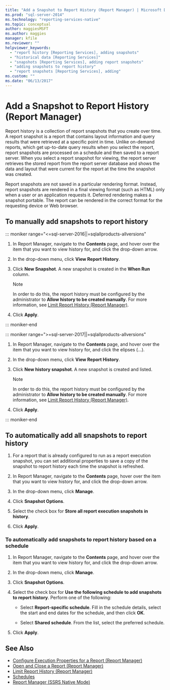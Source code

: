 ```yaml
---
title: "Add a Snapshot to Report History (Report Manager) | Microsoft Docs"
ms.prod: "sql-server-2014"
ms.technology: "reporting-services-native"
ms.topic: conceptual
author: maggiesMSFT
ms.author: maggies
manager: kfile
ms.reviewer: ""
helpviewer_keywords: 
  - "report history [Reporting Services], adding snapshots"
  - "historical data [Reporting Services]"
  - "snapshots [Reporting Services], adding report snapshots"
  - "adding snapshots to report history"
  - "report snapshots [Reporting Services], adding"
ms.custom: ""
ms.date: "06/13/2017"
---
```


# Add a Snapshot to Report History (Report Manager)

Report history is a collection of report snapshots that you create over time. A report snapshot is a report that contains layout information and query results that were retrieved at a specific point in time. Unlike on-demand reports, which get up-to-date query results when you select the report, report snapshots are processed on a schedule and then saved to a report server. When you select a report snapshot for viewing, the report server retrieves the stored report from the report server database and shows the data and layout that were current for the report at the time the snapshot was created.  
  
Report snapshots are not saved in a particular rendering format. Instead, report snapshots are rendered in a final viewing format (such as HTML) only when a user or an application requests it. Deferred rendering makes a snapshot portable. The report can be rendered in the correct format for the requesting device or Web browser.  
  
## To manually add snapshots to report history

::: moniker range="<=sql-server-2016||=sqlallproducts-allversions"

1. In Report Manager, navigate to the **Contents** page, and hover over the item that you want to view history for, and click the drop-down arrow.
  
2. In the drop-down menu, click **View Report History**.  
  
3. Click **New Snapshot**. A new snapshot is created in the **When Run** column.  
  
    > [!NOTE]
    > In order to do this, the report history must be configured by the administrator to **Allow history to be created manually**. For more information, see [Limit Report History &#40;Report Manager&#41;](../reports/limit-report-history-report-manager.md).

4. Click **Apply**.

::: moniker-end

::: moniker range=">=sql-server-2017||=sqlallproducts-allversions"

1. In Report Manager, navigate to the **Contents** page, and hover over the item that you want to view history for, and click the elipses (...).

2. In the drop-down menu, click **View Report History**.  

3. Click **New history snapshot**. A new snapshot is created and listed.

    > [!NOTE]  
    > In order to do this, the report history must be configured by the administrator to **Allow history to be created manually**. For more information, see [Limit Report History &#40;Report Manager&#41;](../../reporting-services/reports/limit-report-history-report-manager.md).

4. Click **Apply**.

::: moniker-end

## To automatically add all snapshots to report history  
  
1. For a report that is already configured to run as a report execution snapshot, you can set additional properties to save a copy of the snapshot to report history each time the snapshot is refreshed.  
  
2. In Report Manager, navigate to the **Contents** page, hover over the item that you want to view history for, and click the drop-down arrow.  
  
3. In the drop-down menu, click **Manage**.  
  
4. Click **Snapshot Options**.  
  
5. Select the check box for **Store all report execution snapshots in history**.  
  
6. Click **Apply**.  
  
### To automatically add snapshots to report history based on a schedule  
  
1. In Report Manager, navigate to the **Contents** page, and hover over the item that you want to view history for, and click the drop-down arrow.  
  
2. In the drop-down menu, click **Manage**.  
  
3. Click **Snapshot Options**.  
  
4. Select the check box for **Use the following schedule to add snapshots to report history**. Perform one of the following:  
  
    - Select **Report-specific schedule**. Fill in the schedule details, select the start and end dates for the schedule, and then click **OK**.  
  
    - Select **Shared schedule**. From the list, select the preferred schedule.  
  
5. Click **Apply**.  
  
## See Also

- [Configure Execution Properties for a Report  &#40;Report Manager&#41;](../reports/configure-execution-properties-for-a-report-report-manager.md)
- [Open and Close a Report &#40;Report Manager&#41;](../reports/open-and-close-a-report-report-manager.md)
- [Limit Report History &#40;Report Manager&#41;](../reports/limit-report-history-report-manager.md)
- [Schedules](../subscriptions/schedules.md)   
- [Report Manager  &#40;SSRS Native Mode&#41;](../report-manager-ssrs-native-mode.md)

